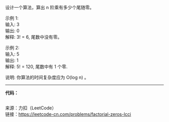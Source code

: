 设计一个算法，算出 n 阶乘有多少个尾随零。                          

示例 1:                        
输入: 3                              
输出: 0                                 
解释: 3! = 6, 尾数中没有零。                                

示例 2:                          
输入: 5                           
输出: 1                                
解释: 5! = 120, 尾数中有 1 个零.                        

说明: 你算法的时间复杂度应为 O(log n) 。                                        

***

**代码：**
```java

```

来源：力扣（LeetCode）                                           
链接：https://leetcode-cn.com/problems/factorial-zeros-lcci
